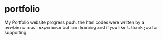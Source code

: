 # portfolio
My Portfolio website progress push.
the html codes were written by a newbie no much experience but i am learning and if you like it.
thank you for supporting.
